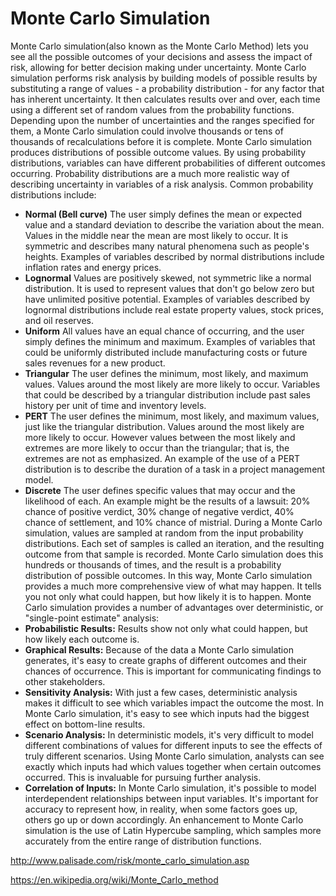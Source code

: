 # Monte Carlo Simulation

Monte Carlo simulation(also known as the Monte Carlo Method) lets you see all the possible outcomes of your decisions and assess the impact of risk, allowing for better decision making under uncertainty.
Monte Carlo simulation performs risk analysis by building models of possible results by substituting a range of values - a probability distribution - for any factor that has inherent uncertainty. It then calculates results over and over, each time using a different set of random values from the probability functions. Depending upon the number of uncertainties and the ranges specified for them, a Monte Carlo simulation could involve thousands or tens of thousands of recalculations before it is complete. Monte Carlo simulation produces distributions of possible outcome values.
By using probability distributions, variables can have different probabilities of different outcomes occurring. Probability distributions are a much more realistic way of describing uncertainty in variables of a risk analysis.
Common probability distributions include:

- **Normal (Bell curve)**
    The user simply defines the mean or expected value and a standard deviation to describe the variation about the mean. Values in the middle near the mean are most likely to occur. It is symmetric and describes many natural phenomena such as people's heights. Examples of variables described by normal distributions include inflation rates and energy prices.
- **Lognormal**
    Values are positively skewed, not symmetric like a normal distribution. It is used to represent values that don't go below zero but have unlimited positive potential. Examples of variables described by lognormal distributions include real estate property values, stock prices, and oil reserves.
- **Uniform**
    All values have an equal chance of occurring, and the user simply defines the minimum and maximum. Examples of variables that could be uniformly distributed include manufacturing costs or future sales revenues for a new product.
- **Triangular**
    The user defines the minimum, most likely, and maximum values. Values around the most likely are more likely to occur. Variables that could be described by a triangular distribution include past sales history per unit of time and inventory levels.
- **PERT**
    The user defines the minimum, most likely, and maximum values, just like the triangular distribution. Values around the most likely are more likely to occur. However values between the most likely and extremes are more likely to occur than the triangular; that is, the extremes are not as emphasized. An example of the use of a PERT distribution is to describe the duration of a task in a project management model.
- **Discrete**
    The user defines specific values that may occur and the likelihood of each. An example might be the results of a lawsuit: 20% chance of positive verdict, 30% change of negative verdict, 40% chance of settlement, and 10% chance of mistrial.
During a Monte Carlo simulation, values are sampled at random from the input probability distributions. Each set of samples is called an iteration, and the resulting outcome from that sample is recorded. Monte Carlo simulation does this hundreds or thousands of times, and the result is a probability distribution of possible outcomes. In this way, Monte Carlo simulation provides a much more comprehensive view of what may happen. It tells you not only what could happen, but how likely it is to happen.
Monte Carlo simulation provides a number of advantages over deterministic, or "single-point estimate" analysis:
- **Probabilistic Results:** Results show not only what could happen, but how likely each outcome is.
- **Graphical Results:** Because of the data a Monte Carlo simulation generates, it's easy to create graphs of different outcomes and their chances of occurrence. This is important for communicating findings to other stakeholders.
- **Sensitivity Analysis:** With just a few cases, deterministic analysis makes it difficult to see which variables impact the outcome the most. In Monte Carlo simulation, it's easy to see which inputs had the biggest effect on bottom-line results.
- **Scenario Analysis:** In deterministic models, it's very difficult to model different combinations of values for different inputs to see the effects of truly different scenarios. Using Monte Carlo simulation, analysts can see exactly which inputs had which values together when certain outcomes occurred. This is invaluable for pursuing further analysis.
- **Correlation of Inputs:** In Monte Carlo simulation, it's possible to model interdependent relationships between input variables. It's important for accuracy to represent how, in reality, when some factors goes up, others go up or down accordingly.
An enhancement to Monte Carlo simulation is the use of Latin Hypercube sampling, which samples more accurately from the entire range of distribution functions.

http://www.palisade.com/risk/monte_carlo_simulation.asp

https://en.wikipedia.org/wiki/Monte_Carlo_method

